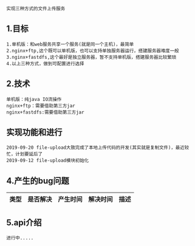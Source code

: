     实现三种方式的文件上传服务

## 1.目标
   
    1.单机版：和web服务共享一个服务(就是同一个主机)，最简单
    2.nginx+ftp,这个既可以单机版，也可以支持单独服务器运行，搭建服务器难度一般
    3.nginx+fastdfs,这个最好是独立服务器，暂不支持单机版，搭建服务器比较繁琐
    4.以上三种方式，做到可配置进行选择
    
## 2.技术
    
    单机版：纯java IO流操作
    nginx+ftp：需要借助第三方jar
    nginx+fastdfs:需要借助第三方jar
    
## 实现功能和进行
    
    2019-09-20 file-upload大致完成了本地上传代码的开发(其实就是复制文件)，最近较忙，计划要延后了
    2019-09-12 file-upload模块初始化

## 4.产生的bug问题

|类型|是否解决|产生时间|解决时间|描述|
|:-----|:-----|:-----|:-----|:-----|


## 5.api介绍
   
    进行中.....

 
    
    
    
    

    
    
    

   


